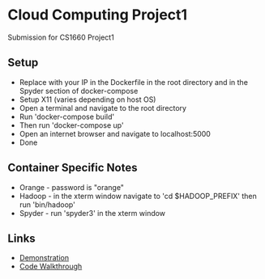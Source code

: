 # Cloud Computing Project1
Submission for CS1660 Project1

## Setup
  - Replace <IPADDRESS> with your IP in the Dockerfile in the root directory and in the Spyder section of docker-compose
  - Setup X11 (varies depending on host OS)
  - Open a terminal and navigate to the root directory
  - Run 'docker-compose build'
  - Then run 'docker-compose up'
  - Open an internet browser and navigate to localhost:5000
  - Done
## Container Specific Notes
  - Orange - password is "orange"
  - Hadoop - in the xterm window navigate to 'cd $HADOOP_PREFIX' then run 'bin/hadoop'
  - Spyder - run 'spyder3' in the xterm window

## Links
  - [Demonstration](https://youtu.be/GwQNxtpPAAE)
  - [Code Walkthrough](https://youtu.be/tNRs-vY_Kvs)
